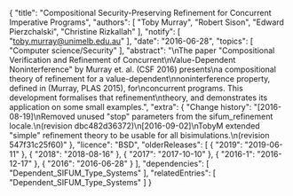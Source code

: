 {
    "title": "Compositional Security-Preserving Refinement for Concurrent Imperative Programs",
    "authors": [
        "Toby Murray",
        "Robert Sison",
        "Edward Pierzchalski",
        "Christine Rizkallah"
    ],
    "notify": [
        "toby.murray@unimelb.edu.au"
    ],
    "date": "2016-06-28",
    "topics": [
        "Computer science/Security"
    ],
    "abstract": "\nThe paper \"Compositional Verification and Refinement of Concurrent\nValue-Dependent Noninterference\" by Murray et. al. (CSF 2016) presents\na compositional theory of refinement for a value-dependent\nnoninterference property, defined in (Murray, PLAS 2015), for\nconcurrent programs. This development formalises that refinement\ntheory, and demonstrates its application on some small examples.",
    "extra": {
        "Change history": "[2016-08-19]\nRemoved unused \"stop\" parameters from the sifum_refinement locale.\n(revision dbc482d36372)\n[2016-09-02]\nTobyM extended \"simple\" refinement theory to be usable for all bisimulations.\n(revision 547f31c25f60)"
    },
    "licence": "BSD",
    "olderReleases": [
        {
            "2019": "2019-06-11"
        },
        {
            "2018": "2018-08-16"
        },
        {
            "2017": "2017-10-10"
        },
        {
            "2016-1": "2016-12-17"
        },
        {
            "2016": "2016-06-28"
        }
    ],
    "dependencies": [
        "Dependent_SIFUM_Type_Systems"
    ],
    "relatedEntries": [
        "Dependent_SIFUM_Type_Systems"
    ]
}